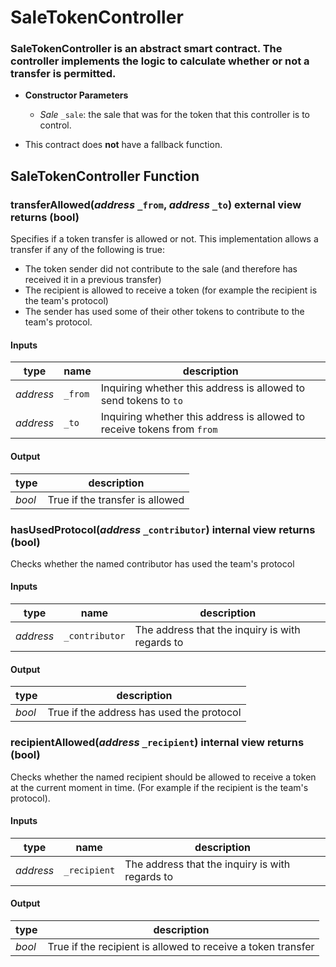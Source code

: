 # SaleTokenController

### SaleTokenController is an abstract smart contract. The controller implements the logic to calculate whether or not a transfer is permitted.

- **Constructor Parameters**
  * *Sale* `_sale`: the sale that was for the token that this controller is to control.

- This contract does **not** have a fallback function.

## SaleTokenController Function

### transferAllowed(*address* `_from`, *address* `_to`) external view returns (bool)
Specifies if a token transfer is allowed or not. This implementation allows a transfer if any of the following is true:
- The token sender did not contribute to the sale (and therefore has received it in a previous transfer)
- The recipient is allowed to receive a token (for example the recipient is the team's protocol)
- The sender has used some of their other tokens to contribute to the team's protocol.

#### Inputs

| type      | name     | description      |
| --------- | -------- | ---------------- |
| *address* | `_from`  | Inquiring whether this address is allowed to send tokens to `to` |
| *address* | `_to`    | Inquiring whether this address is allowed to receive tokens from `from` |

#### Output

| type     | description                |
| -------- | -------------------------- |
| *bool* | True if the transfer is allowed |


### hasUsedProtocol(*address* `_contributor`) internal view returns (bool)
Checks whether the named contributor has used the team's protocol

#### Inputs

| type      | name     | description      |
| --------- | -------- | ---------------- |
| *address* | `_contributor`  | The address that the inquiry is with regards to |

#### Output

| type     | description                |
| -------- | -------------------------- |
| *bool* | True if the address has used the protocol |


### recipientAllowed(*address* `_recipient`) internal view returns (bool)
Checks whether the named recipient should be allowed to receive a token at the current moment in time. (For example if the recipient is the team's protocol).

#### Inputs

| type      | name     | description      |
| --------- | -------- | ---------------- |
| *address* | `_recipient`  | The address that the inquiry is with regards to |

#### Output

| type     | description                |
| -------- | -------------------------- |
| *bool* | True if the recipient is allowed to receive a token transfer |
